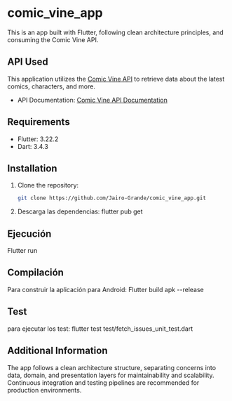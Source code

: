 # comic_vine_app

This is an app built with Flutter, following clean architecture principles, and consuming the Comic Vine API.

## API Used

This application utilizes the [Comic Vine API](https://comicvine.gamespot.com/api/documentation) to retrieve data about the latest comics, characters, and more.

- API Documentation: [Comic Vine API Documentation](https://comicvine.gamespot.com/api/documentation)

## Requirements

- Flutter: 3.22.2
- Dart: 3.4.3

## Installation

1. Clone the repository:
   ```bash
   git clone https://github.com/Jairo-Grande/comic_vine_app.git
   
2. Descarga las dependencias:
   flutter pub get

## Ejecución

  Flutter run

## Compilación

Para construir la aplicación para Android:
Flutter build apk --release

## Test
para ejecutar los test:
flutter test test/fetch_issues_unit_test.dart

## Additional Information
The app follows a clean architecture structure, separating concerns into data, domain, and presentation layers for maintainability and scalability.
Continuous integration and testing pipelines are recommended for production environments.


   
